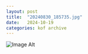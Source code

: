 ```yaml
---
layout:	post
title:	"20240830_185735.jpg"
date:	2024-10-19
categories:	kof archive
---
```


![Image Alt](https://k0f.github.io/assets/20240830_185735.jpg)